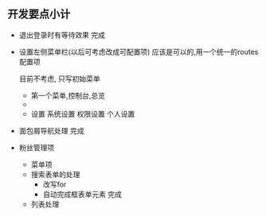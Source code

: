 ## 开发要点小计 

* 退出登录时有等待效果
    完成
    
* 设置左侧菜单栏(以后可考虑改成可配置项) 
    应该是可以的,用一个统一的routes配置项
    
    目前不考虑, 只写初始菜单
    - 第一个菜单,控制台,总览
    -
    - 设置
        系统设置
        权限设置
        个人设置
* 面包屑导航处理
    完成

* 粉丝管理项
    - 菜单项
    - 搜索表单的处理
        - 改写for
        - 自动完成框表单元素
            完成
    - 列表处理
            
        
    
    
